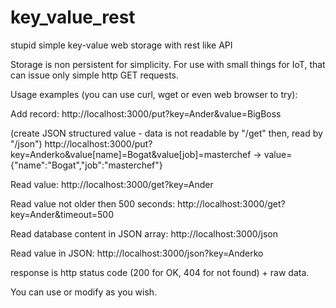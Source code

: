 # key_value_rest
stupid simple key-value web storage with rest like API

Storage is non persistent for simplicity. For use with small things for IoT, that can issue only simple http GET requests.

Usage examples (you can use curl, wget or even web browser to try):

Add record:
http://localhost:3000/put?key=Ander&value=BigBoss

(create JSON structured value - data is not readable by "/get" then, read by "/json")
http://localhost:3000/put?key=Anderko&value[name]=Bogat&value[job]=masterchef -> value={"name":"Bogat","job":"masterchef"}

Read value:
http://localhost:3000/get?key=Ander

Read value not older then 500 seconds:
http://localhost:3000/get?key=Ander&timeout=500

Read database content in JSON array:
http://localhost:3000/json

Read value in JSON:
http://localhost:3000/json?key=Anderko

response is http status code (200 for OK, 404 for not found) + raw data.

You can use or modify as you wish.

